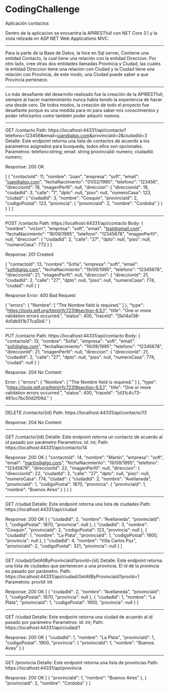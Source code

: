# CodingChallenge
Aplicación contactos


Dentro de la aplicacion se encuentra la APIRESTfull con NET Core 3.1 y la vista relizada en ASP.NET Web Applications MVC.

---------------------------------------------------------------------------------

Para la parte de la Base de Datos, la hice en Sql server, 
Contiene una entidad Contacto, la cual tiene una relación con la entidad Direccion. Por otro lado, cree otras dos entidades llamadas
Provincia y Ciudad, las cuales la entidad Direccion tiene una relacion con Ciudad y la Ciudad tiene una relación con Provincia, de este modo,
una Ciudad puede saber a que Provincia pertenece.

---------------------------------------------------------------------------------

Lo más desafiante del desarrollo realizado fue la creación de la APIRESTfull, siempre al hacer mantenimiento nunca había tenido la experiencia
de hacer una desde cero. De todos modos, la creación de todo el proyecto fue desafiante porque es una medida para mi para saber mis conocimientos
y poder reforzarlos como también poder adquirir nuevos.

---------------------------------------------------------------------------------

GET /contacto
Path: https://localhost:44331/api/contacto?telefono=123456&email=juan@algo.com&provinciaId=2&ciudadId=3
Detalle: Este endpoint retorna una lista de contactos de acuerdo a los parametros asignados para busqueda, todos ellos son opcionales.
Parametros:
telefono:string;
email: string
provinciaId: numero;
ciudadId: numero;

Response: 200 OK

[
        {
        "contactoId": 11,
        "nombre": "Juan",
        "empresa": "soft",
        "email": "juan@algo.com",
        "fechaNacimiento": "01/02/1990",
        "telefono": "123456",
        "direccionId": 19,
        "imagenPerfil": null,
        "direccion": {
            "direccionId": 19,
            "ciudadId": 3,
            "calle": "1",
            "dpto": null,
            "piso": null,
            "numeroCasa": 123,
            "ciudad": {
                "ciudadId": 3,
                "nombre": "Cosquin",
                "provinciaId": 2,
                "codigoPostal": 123,
                "provincia": {
                    "provinciaId": 2,
                    "nombre": "Cordoba"
                }
            }
        }
    }
]

---------------------------------------------------------------------------------

POST /contacto
Path: https://localhost:44331/api/contacto
Body:
{
    "nombre": "victorr",
    "empresa": "soft",
    "email": "test@gmail.com",
    "fechaNacimiento": "19/09/1995",
    "telefono": "12345678",
    "imagenPerfil": null,
    "direccion": {
        "ciudadId": 2,
        "calle": "27",
        "dpto": null,
        "piso": null,
        "numeroCasa": 772
    }
}

Response: 201 Created

{
    "contactoId": 13,
    "nombre": "Sofia",
    "empresa": "soft",
    "email": "sofi@algo.com",
    "fechaNacimiento": "19/09/1995",
    "telefono": "12345678",
    "direccionId": 21,
    "imagenPerfil": null,
    "direccion": {
        "direccionId": 21,
        "ciudadId": 2,
        "calle": "27",
        "dpto": null,
        "piso": null,
        "numeroCasa": 774,
        "ciudad": null
    }
}

Response Error: 400 Bad Request

{
    "errors": {
        "Nombre": [
            "The Nombre field is required."
        ]
    },
    "type": "https://tools.ietf.org/html/rfc7231#section-6.5.1",
    "title": "One or more validation errors occurred.",
    "status": 400,
    "traceId": "|9a14a138-4d1db5f1b77ca5b6."
}

---------------------------------------------------------------------------------

PUT /contacto
Path: https://localhost:44331/api/contacto
Body: 
{
    "contactoId": 13,
    "nombre": "Sofia",
    "empresa": "soft",
    "email": "sofi@algo.com",
    "fechaNacimiento": "19/09/1995",
    "telefono": "12345678",
    "direccionId": 21,
    "imagenPerfil": null,
    "direccion": {
        "direccionId": 21,
        "ciudadId": 2,
        "calle": "27",
        "dpto": null,
        "piso": null,
        "numeroCasa": 774,
        "ciudad": null
    }
}

Response: 204 No Content

Error:
{
    "errors": {
        "Nombre": [
            "The Nombre field is required."
        ]
    },
    "type": "https://tools.ietf.org/html/rfc7231#section-6.5.1",
    "title": "One or more validation errors occurred.",
    "status": 400,
    "traceId": "|d31c4c73-461cc7bc50d2f06d."
}

---------------------------------------------------------------------------------
DELETE /contacto/{id}
Path: https://localhost:44331/api/contacto/13

Response: 204 No Content

---------------------------------------------------------------------------------
GET /contacto/{id}
Detalle: Este endpoint retorna un contacto de acuerdo al id pasado por parámetro
Parametros:
id: int;
Path: https://localhost:44331/api/contacto/14

Response: 200 OK
{
    "contactoId": 14,
    "nombre": "Martin",
    "empresa": "soft",
    "email": "martin@algo.com",
    "fechaNacimiento": "19/09/1995",
    "telefono": "12345678",
    "direccionId": 22,
    "imagenPerfil": null,
    "direccion": {
        "direccionId": 22,
        "ciudadId": 2,
        "calle": "27",
        "dpto": null,
        "piso": null,
        "numeroCasa": 774,
        "ciudad": {
            "ciudadId": 2,
            "nombre": "Avellaneda",
            "provinciaId": 1,
            "codigoPostal": 1870,
            "provincia": {
                "provinciaId": 1,
                "nombre": "Buenos Aires"
            }
        }
    }
}

---------------------------------------------------------------------------------
GET /ciudad
Detalle: Este endpoint retorna una lista de ciudades
Path: https://localhost:44331/api/ciudad

Response: 200 OK
[
    {
        "ciudadId": 2,
        "nombre": "Avellaneda",
        "provinciaId": 1,
        "codigoPostal": 1870,
        "provincia": null
    },
    {
        "ciudadId": 3,
        "nombre": "Cosquin",
        "provinciaId": 2,
        "codigoPostal": 123,
        "provincia": null
    },
    {
        "ciudadId": 1,
        "nombre": "La Plata",
        "provinciaId": 1,
        "codigoPostal": 1900,
        "provincia": null
    },
    {
        "ciudadId": 4,
        "nombre": "Villa Carlos Paz",
        "provinciaId": 2,
        "codigoPostal": 321,
        "provincia": null
    }
]

---------------------------------------------------------------------------------
GET /ciudad/GetAllByProvinciaId?provId={id}
Detalle: Este endpoint retorna una lista de ciudades que pertenecen a una provincia. El id de la provincia es pasado por parámetro.
Path: https://localhost:44331/api/ciudad/GetAllByProvinciaId?provId=1
Parametros:
provId: int

Response: 200 OK
[
    {
        "ciudadId": 2,
        "nombre": "Avellaneda",
        "provinciaId": 1,
        "codigoPostal": 1870,
        "provincia": null
    },
    {
        "ciudadId": 1,
        "nombre": "La Plata",
        "provinciaId": 1,
        "codigoPostal": 1900,
        "provincia": null
    }
]

---------------------------------------------------------------------------------
GET /ciudad
Detalle: Este endpoint retorna una ciudad de acuerdo al id pasado por parámetro
Parametros:
id: int;
Path: https://localhost:44331/api/ciudad/1

Response: 200 OK
{
    "ciudadId": 1,
    "nombre": "La Plata",
    "provinciaId": 1,
    "codigoPostal": 1900,
    "provincia": {
        "provinciaId": 1,
        "nombre": "Buenos Aires"
    }
}

---------------------------------------------------------------------------------
GET /provincia
Detalle: Este endpoint retorna una lista de provincias
Path: https://localhost:44331/api/provincia

Response: 200 OK
[
    {
        "provinciaId": 1,
        "nombre": "Buenos Aires"
    },
    {
        "provinciaId": 2,
        "nombre": "Cordoba"
    }
]


